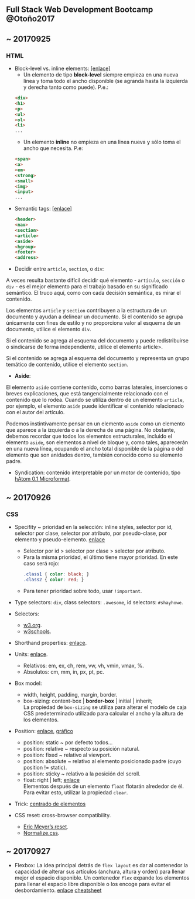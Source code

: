 ## Full Stack Web Development Bootcamp @Otoño2017

## ~ 20170925

### HTML
- Block-level vs. inline elements: [[enlace]][block-vs-inline]
    + Un elemento de tipo **block-level** siempre empieza en una nueva linea y toma todo el ancho disponible (se agranda hasta la izquierda y derecha tanto como puede). P.e.: 
    ```html
    <div>
    <h1>
    <p>
    <ul>
    <ol>
    <li>
    ...
    ```
    + Un elemento **inline** no empieza en una linea nueva y sólo toma el ancho que necesita. P.e:
    ```html
    <span>
    <a>
    <em>
    <strong>
    <small>
    <img>
    <input>
    ...
    ```

[block-vs-inline]: http://www.html5-tutorials.org/html-basics/block-inline-elements/

- Semantic tags: [[enlace]][semantic-tags]
    ```html
    <header>
    <nav>
    <section>
    <article>
    <aside>
    <hgroup>
    <footer>
    <address>
    ```

[semantic-tags]: https://learn.shayhowe.com/html-css/getting-to-know-html/

- Decidir entre <code>article</code>, <code>section</code>, o <code>div</code>:

A veces resulta bastante difícil decidir qué elemento - <code>artículo</code>, <code>sección</code> o <code>div</code> - es el mejor elemento para el trabajo basado en su significado semántico. El truco aquí, como con cada decisión semántica, es mirar el contenido.

Los elementos <code>article</code> y <code>section</code> contribuyen a la estructura de un documento y ayudan a delinear un documento. Si el contenido se agrupa únicamente con fines de estilo y no proporciona valor al esquema de un documento, utilice el elemento <code>div</code>.

Si el contenido se agrega al esquema del documento y puede redistribuirse o sindicarse de forma independiente, utilice el elemento article>.

Si el contenido se agrega al esquema del documento y representa un grupo temático de contenido, utilice el elemento <code>section</code>.

- **Aside**:

El elemento <code>aside</code> contiene contenido, como barras laterales, inserciones o breves explicaciones, que está tangencialmente relacionado con el contenido que lo rodea. Cuando se utiliza dentro de un elemento <code>article</code>, por ejemplo, el elemento <code>aside</code> puede identificar el contenido relacionado con el autor del artículo.

Podemos instintivamente pensar en un elemento <code>aside</code> como un elemento que aparece a la izquierda o a la derecha de una página. No obstante, debemos recordar que todos los elementos estructurales, incluido el elemento <code>aside</code>, son elementos a nivel de bloque y, como tales, aparecerán en una nueva línea, ocupando el ancho total disponible de la página o del elemento que son anidados dentro, también conocido como su elemento padre.

- Syndication: contenido interpretable por un motor de contenido, tipo [hAtom 0.1 Microformat](http://microformats.org/wiki/hatom).

## ~ 20170926

### CSS

- Specifity ~ prioridad en la selección: inline styles, selector por id, selector por clase, selector por atributo, por pseudo-clase, por elemento y pseudo-elemento. [enlace](https://specificity.keegan.st/)
    + Selector por id > selector por clase > selector por atributo.
    + Para la misma prioridad, el último tiene mayor prioridad. En este caso será rojo:
        ```css
        .class1 { color: black; }
        .class2 { color: red; }
        ```
    + Para tener prioridad sobre todo, usar <code>!important</code>.

- Type selectors: <code>div</code>, class selectors: <code>.awesome</code>, id selectors: <code>#shayhowe</code>.

- Selectors:
    + [w3.org](https://www.w3.org/TR/css3-selectors/#selectors).
    + [w3schools](https://www.w3schools.com/CSS/css_pseudo_elements.asp).

- Shorthand properties: [enlace](https://developer.mozilla.org/en-US/docs/Web/CSS/Shorthand_properties).

- Units: [enlace](https://www.w3schools.com/CSSref/css_units.asp).
    + Relativos: em, ex, ch, rem, vw, vh, vmin, vmax, %.
    + Absolutos: cm, mm, in, px, pt, pc.

- Box model:
    + width, height, padding, margin, border.
    + box-sizing: content-box | **border-box** | initial | inherit;
    <br>La propiedad de <code>box-sizing</code> se utiliza para alterar el modelo de caja CSS predeterminado utilizado para calcular el ancho y la altura de los elementos.

- Position: [enlace](http://www.barelyfitz.com/screencast/html-training/css/positioning/), [gráfico](images/positioning_elements.png)
    + position: static    ~ por defecto todos...
    + position: relative  ~ respecto su posición natural.
    + position: fixed     ~ relativo al viewport.
    + position: absolute  ~ relativo al elemento posicionado padre (cuyo position != static).
    + position: sticky    ~ relativo a la posición del scroll.
    + float: right | left; [enlace](https://www.w3schools.com/Css/css_float.asp)
    <br>Elementos después de un elemento <code>float</code> flotarán alrededor de él. Para evitar esto, utilizar la propiedad <code>clear</code>.

- Trick: [centrado de elementos](https://css-tricks.com/centering-css-complete-guide/)

- CSS reset: cross-browser compatibility.
    + [Eric Meyer’s reset](http://meyerweb.com/eric/tools/css/reset/).
    + [Normalize.css](http://necolas.github.io/normalize.css/).

## ~ 20170927

- Flexbox: La idea principal detrás de <code>flex layout</code> es dar al contenedor la capacidad de alterar sus artículos (anchura, altura y orden) para llenar mejor el espacio disponible.
Un contenedor <code>flex</code> expande los elementos para llenar el espacio libre disponible o los encoge para evitar el desbordamiento.
[enlace](https://scotch.io/tutorials/a-visual-guide-to-css3-flexbox-properties)
[cheatsheet](http://apps.workflower.fi/css-cheats/?name=flexbox)
